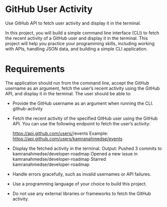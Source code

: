 # GitHub User Activity
Use GitHub API to fetch user activity and display it in the terminal.

In this project, you will build a simple command line interface (CLI) to fetch the recent activity of a GitHub user and display it in the terminal. This project will help you practice your programming skills, including working with APIs, handling JSON data, and building a simple CLI application.

# Requirements
The application should run from the command line, accept the GitHub username as an argument, fetch the user’s recent activity using the GitHub API, and display it in the terminal. The user should be able to:

- Provide the GitHub username as an argument when running the CLI.
    github-activity <username>

- Fetch the recent activity of the specified GitHub user using the GitHub API. You can use the following endpoint to fetch the user’s activity:

    https://api.github.com/users/<username>/events
    Example: https://api.github.com/users/kamranahmedse/events

- Display the fetched activity in the terminal.
    Output:
        Pushed 3 commits to kamranahmedse/developer-roadmap
        Opened a new issue in kamranahmedse/developer-roadmap
        Starred kamranahmedse/developer-roadmap

- Handle errors gracefully, such as invalid usernames or API failures.
- Use a programming language of your choice to build this project.
- Do not use any external libraries or frameworks to fetch the GitHub activity.